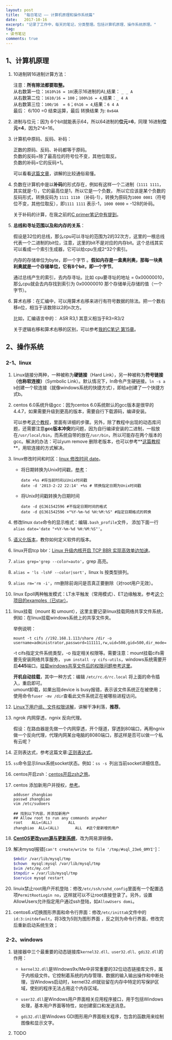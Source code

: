 ```yaml
---
layout: post
title:  "每日笔记 —— 计算机原理和操作系统篇"
date:   2017-10-16
excerpt: "记录了工作中，每天的笔记，分类整理。包括计算机原理、操作系统原理。"
tag:
- 读书笔记
comments: true
---
```



## 1、计算机原理

1. 10进制转16进制计算方法：

	注意：**所有除法都要取整。**  
	从右数第一位：`1610%16 = 10`(表示16进制的A),结果： `_ _ A`  
	从右数第二位：`1610/16 = 100`；`100%16 = 4`,结果：`_ 4 A`  
	从右数第三位：`100/16  = 6`；`6%16 = 4`,结果：`6 4 A`  
	最后： 6/100 =0 结束运算，最后 转换结果 为: `0x64A`

2. 进制与位元：因为 6个bit就能表示64，所以64进制的**位元=6**，同理 16进制**位元=4**，因为2^4=16。
3. 计算机中原码、反码、补码：

	正数的原码、反码、补码都等于原码。  
	负数的反码=除了最高位的符号位不变，其他位取反。  
	负数的补码=它的反码+1。

	可以看看[这篇文章](http://www.cnblogs.com/zhangziqiu/archive/2011/03/30/ComputerCode.html)，讲解的比较通俗易懂。
4. 负数在计算机中是以**补码**的形式存在，例如有这样一个二进制（`1111 1111`，其实就是-1），它的最高位是1，所以它是一个负数，
所以它应该是某个负数的反码形式，转换反码为 `1111 1110` （补码-1），转换为原码为`1000 0001`（符号位不变，其他位取反），即`1111 1111` 表示-1，`1000 0000` = -128的补码。

	关于补码的计算，在我之前的[C primer笔记中有提到](http://domicat.me/c-primer-plus/#%E7%AC%AC%E5%8D%81%E4%BA%94%E7%AB%A0%E4%BD%8D%E6%93%8D%E4%BD%9C)。

5. **总线和寻址范围以及和内存的关系**： 

	假设是32位的总线，那么cpu可以寻址的范围为2的32次方，这里的一根总线代表一个二进制的bit位，注意，这里的bit不是对应的内存bit。这个总线其实可以看成一个索引生成器，它可以给cpu生成2^32个索引。

	内存的存储单位为byte，即一个字节 。**假如内存是一盒奥利奥，那每一块奥利奥就是一个存储单位，它有8个bit，即一个字节**。

	通过总线产生的索引，去内存寻址。比如 cpu要寻址的地址 = 0x00000010，那么cpu就会去内存找到索引为 0x00000010 那个存储单元存储的值（一个字节）。

6. 算术右移：在汇编中，可以用算术右移来进行有符号数据的除法。把一个数右移n位，相当于该数除以2的n次方。
	
	比如，汇编语言中的：
	ASR R3,1
	其意义相当于R3=R3/2

	关于逻辑右移和算术右移的区别，可以参考[我的C笔记 第15章](http://domicat.me/c-primer-plus/#%E7%AC%AC%E5%8D%81%E4%BA%94%E7%AB%A0%E4%BD%8D%E6%93%8D%E4%BD%9C)。


## 2、操作系统

### 2-1、linux

1. Linux链接分两种，一种被称为**硬链接**（Hard Link），另一种被称为**符号链接（也称软连接）**（Symbolic Link）。默认情况下，ln命令产生硬链接。`ln -s a b`创建一个软连接（就像windows系统的快捷方式），即给a创建了一个快捷方式b。
2. centos 6.0系统升级gcc：因为centos 6.0系统默认的gcc版本是很早的4.4.7，如果需要升级到更高的版本，需要自行下载源码，编译安装。

	可以参考[这个教程](https://www.cnblogs.com/lzpong/p/5755678.html)，里面有详细的步骤。另外，除了教程中出现的动态库问题，还需要注意**gcc版本冲突**的问题，因为自行编译安装的二进制，一般放在`/usr/local/bin`，而系统自带的放在`/usr/bin`，所以可能存在两个版本的gcc。解决的办法：可以yum remove 删除老版本，也可以参考**[这篇教程](https://www.cnblogs.com/cynchanpin/p/6807239.html)**，用软连接的方式解决。

3. linux修改时间和时区：[linux 修改时间 date](http://www.cnblogs.com/hjslovewcl/archive/2011/06/28/2314323.html)。

	- 将日期转换为Unix时间戳，[参考](http://www.opstool.com/article/224)： 
		~~~ 
		date +%s #将当前时间以Unix时间戳
		date -d '2013-2-22 22:14' +%s # 转换指定日期为Unix时间戳
		~~~
	
	- 将Unix时间戳转换为日期时间
		~~~
		date -d @1361542596 #不指定日期时间的格式
		date -d @1361542596 +"%Y-%m-%d %H:%M:%S" #指定日期格式的转换
		~~~

4. 修改linux `date`命令的显示格式：编辑`.bash_profile`文件， 添加下面一行 `alias date='date "+%Y-%m-%d %H:%M:%S"'`。
5. [语义化版本](http://semver.org/lang/zh-CN/)，教你如何定义软件的版本。
6. linux开启tcp bbr：[Linux 升级内核开启 TCP BBR 实现高效单边加速](https://www.mf8.biz/linux-kernel-with-tcp-bbr/)。
7. `alias grep='grep --color=auto'`，grep 高亮。
8. `alias = 'ls -lshF --color|sort'`，linux ls 按类型排列。
9. `alias rm='rm -i'`，rm删除前询问是否真正要删除（对root用户无效）。
10. linux Epoll两种触发模式：LT水平触发（常用模式）、ET边缘触发。参考[这个项目的examples（已star）](https://github.com/yedf/handy)。
12. linux挂载（mount 和 umount），这里主要记录linux挂载网络共享文件系统，例如：在linux挂载windows系统上的共享文件夹。

	举例说明：
	```shell
	mount -t cifs //192.168.1.113/share /dir -o username=administrator,password=111111,rw,uid=500,gid=500,dir_mode=0777,file_mode=0777
	```

	-t cifs指定文件系统类型，-o 指定相关权限等。需要注意：mount挂载cifs需要先安装网络共享服务， `yum install -y cifs-utils`，windows系统需要开启**445**端口。[挂载windows共享文件后的权限问题参考这里](http://www.jianshu.com/p/a631045d410d)。

	**开机自动挂载**，其中一种方式：编辑 `/etc/rc.d/rc.local` 将上面的命令插入，重启即可。  
	umount卸载，如果出现device is busy报错，表示该文件系统正在被使用；使用命令`fuser -mv /dir`查看此文件系统正在被哪些进程访问。

12. [Linux下用户组、文件权限详解](http://www.cnblogs.com/123-/p/4189072.html)，讲解干净利落，**推荐**。
13. ngrok 内网穿透，ngnix 反向代理。
	
	假设：在路由器是先做一个内网穿透，开个隧道，穿透到80端口，再用ngnix做一个反向代理，代理内网某台电脑的8080端口，那这样是否可以做一个私有云呢？

14. 正则表达式，参考这篇文章:[正则表达式](http://wubaoguo.com/2016/03/21/Linux/%E6%AD%A3%E5%88%99%E8%A1%A8%E8%BE%BE%E5%BC%8F/)。
15. `ss`命令显示linux系统socket状态。例如：`ss -s `列出当前socket详细信息。
16. centos开启zsh：[centos开启zsh之旅](https://my.oschina.net/shyann/blog/426004)。
17. centos 添加新用户并授权，[参考](http://www.cnblogs.com/woshimrf/p/5906084.html)。

	~~~
	adduser zhangbiao
	passwd zhangbiao
	vim /etc/sudoers

	## 找到以下内容，并添加新用户
	## Allow root to run any commands anywher  
	root    ALL=(ALL)       ALL  
	zhangbiao  ALL=(ALL)       ALL  #这个是新增的用户
	~~~

18. [**CentOS更改yum源与更新系统**](http://www.cnblogs.com/lightnear/archive/2012/10/03/2710952.html)，改为网易源镜像。
19. 解决mysql报错[`can't create/write to file '/tmp/#sql_23e6_0MYI'`]：

	~~~bash
	$mkdir /var/lib/mysql/tmp
	$chown  mysql:mysql /var/lib/mysql/tmp
	$vim /etc/my.cnf
    $tmpdir = /var/lib/mysql/tmp
    $service mysqd restart
	~~~

20. linuix禁止root用户开机登陆：修改`/etc/ssh/sshd_config`里面有一个配置选项`PermitRootLogin no`，这样就可以不让root直接登录了。另外，设置AllowUsers允许指定用户通过ssh登陆，如`AllowUsers domi`。

21. centos6.x切换图形界面和命令行界面：修改`/etc/inittab`文件中的`id:3:initdefault`，将3改为5则为图形界面 ，反之则为命令行界面，修改完后重新启动系统生效；


### 2-2、windows

1. 链接器中三个最重要的动态链接库`kernel32.dll、user32.dll、gdi32.dll`的作用：

	- `kernel32.dll`是Windows9x/Me中非常重要的32位动态链接库文件，属于内核级文件。它控制着系统的内存管理、数据的输入输出操作和中断处理，当Windows启动时，kernel32.dll就驻留在内存中特定的写保护区域，使别的程序无法占用这个内存区域。
 
	- `user32.dll`是Windows用户界面相关应用程序接口，用于包括Windows处理，基本用户界面等特性，如创建窗口和发送消息。
	- `gdi32.dll`是Windows GDI图形用户界面相关程序，包含的函数用来绘制图像和显示文字。

2. TODO





